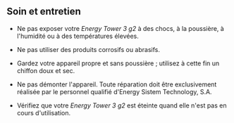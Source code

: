 ## Soin et entretien

* Ne pas exposer votre *Energy Tower 3 g2* à des chocs, à la poussière, à l'humidité ou à des températures élevées.

* Ne pas utiliser des produits corrosifs ou abrasifs.

* Gardez votre appareil propre et sans poussière ; utilisez à cette fin un chiffon doux et sec.

* Ne pas démonter l'appareil. Toute réparation doit être exclusivement réalisée par le personnel qualifié d'Energy Sistem Technology, S.A.

* Vérifiez que votre *Energy Tower 3 g2* est éteinte quand elle n'est pas en cours d'utilisation.
